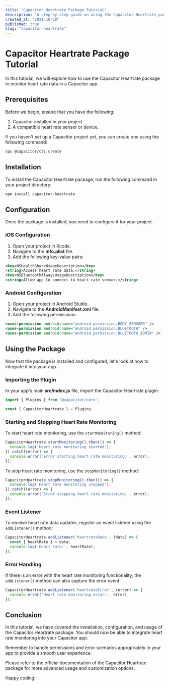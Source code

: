 ```yaml
---
title: "Capacitor Heartrate Package Tutorial"
description: "A step-by-step guide on using the Capacitor Heartrate package"
created_at: "2021-10-28"
published: true
slug: "capacitor-heartrate"
---
```


# Capacitor Heartrate Package Tutorial

In this tutorial, we will explore how to use the Capacitor Heartrate package to monitor heart rate data in a Capacitor app.

## Prerequisites

Before we begin, ensure that you have the following:

1. Capacitor installed in your project.
2. A compatible heart rate sensor or device.

If you haven't set up a Capacitor project yet, you can create one using the following command:

```bash
npx @capacitor/cli create
```

## Installation

To install the Capacitor Heartrate package, run the following command in your project directory:

```bash
npm install capacitor-heartrate
```

## Configuration

Once the package is installed, you need to configure it for your project. 

### iOS Configuration

1. Open your project in Xcode.
2. Navigate to the **Info.plist** file.
3. Add the following key-value pairs:

```xml
<key>NSHealthShareUsageDescription</key>
<string>Access heart rate data.</string>
<key>NSBluetoothAlwaysUsageDescription</key>
<string>Allow app to connect to heart rate sensor.</string>
```

### Android Configuration

1. Open your project in Android Studio.
2. Navigate to the **AndroidManifest.xml** file.
3. Add the following permissions:

```xml
<uses-permission android:name="android.permission.BODY_SENSORS" />
<uses-permission android:name="android.permission.BLUETOOTH" />
<uses-permission android:name="android.permission.BLUETOOTH_ADMIN" />
```

## Using the Package

Now that the package is installed and configured, let's look at how to integrate it into your app.

### Importing the Plugin

In your app's main **src/index.js** file, import the Capacitor Heartrate plugin:

```javascript
import { Plugins } from '@capacitor/core';

const { CapacitorHeartrate } = Plugins;
```

### Starting and Stopping Heart Rate Monitoring

To start heart rate monitoring, use the `startMonitoring()` method:

```javascript
CapacitorHeartrate.startMonitoring().then(() => {
  console.log('Heart rate monitoring started');
}).catch((error) => {
  console.error('Error starting heart rate monitoring:', error);
});
```

To stop heart rate monitoring, use the `stopMonitoring()` method:

```javascript
CapacitorHeartrate.stopMonitoring().then(() => {
  console.log('Heart rate monitoring stopped');
}).catch((error) => {
  console.error('Error stopping heart rate monitoring:', error);
});
```

### Event Listener

To receive heart rate data updates, register an event listener using the `addListener()` method:

```javascript
CapacitorHeartrate.addListener('heartrateData', (data) => {
  const { heartRate } = data;
  console.log('Heart rate:', heartRate);
});
```

### Error Handling

If there is an error with the heart rate monitoring functionality, the `addListener()` method can also capture the error event:

```javascript
CapacitorHeartrate.addListener('heartrateError', (error) => {
  console.error('Heart rate monitoring error:', error);
});
```

## Conclusion

In this tutorial, we have covered the installation, configuration, and usage of the Capacitor Heartrate package. You should now be able to integrate heart rate monitoring into your Capacitor app.

Remember to handle permissions and error scenarios appropriately in your app to provide a smooth user experience.

Please refer to the official documentation of the Capacitor Heartrate package for more advanced usage and customization options.

Happy coding!